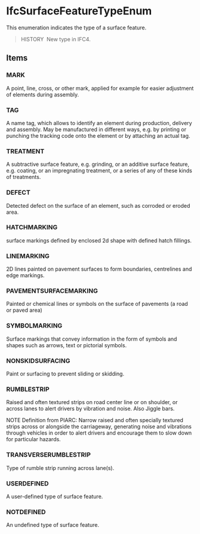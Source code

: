 # IfcSurfaceFeatureTypeEnum

This enumeration indicates the type of a surface feature.

> HISTORY&nbsp; New type in IFC4.

## Items

### MARK
A point, line, cross, or other mark, applied for example for easier adjustment of elements during assembly.

### TAG
A name tag, which allows to identify an element during production, delivery and assembly.  May be manufactured in different ways, e.g. by printing or punching the tracking code onto the element or by attaching an actual tag.

### TREATMENT
A subtractive surface feature, e.g. grinding, or an additive surface feature, e.g. coating, or an impregnating treatment, or a series of any of these kinds of treatments.

### DEFECT
Detected defect on the surface of an element, such as corroded or eroded area.

### HATCHMARKING
surface markings defined by enclosed 2d shape with defined hatch fillings.

### LINEMARKING
2D lines painted on pavement surfaces to form boundaries, centrelines and edge markings.

### PAVEMENTSURFACEMARKING
Painted or chemical lines or symbols on the surface of pavements (a road or paved area)

### SYMBOLMARKING
Surface markings that convey information in the form of symbols and shapes such as arrows, text or pictorial symbols.

### NONSKIDSURFACING
Paint or surfacing to prevent sliding or skidding.

### RUMBLESTRIP
Raised and often textured strips on road center line or on shoulder, or across lanes to alert drivers by vibration and noise. Also Jiggle bars.

NOTE Definition from PIARC: Narrow raised and often specially textured strips across or alongside the carriageway, generating noise and vibrations through vehicles in order to alert drivers and encourage them to slow down for particular hazards.

### TRANSVERSERUMBLESTRIP
Type of rumble strip running across lane(s).

### USERDEFINED
A user-defined type of surface feature.

### NOTDEFINED
An undefined type of surface feature.
